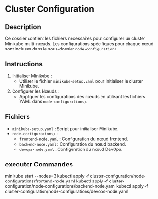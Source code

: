 # Cluster Configuration

## Description
Ce dossier contient les fichiers nécessaires pour configurer un cluster Minikube multi-nœuds. Les configurations spécifiques pour chaque nœud sont incluses dans le sous-dossier `node-configurations`.

## Instructions
1. Initialiser Minikube  :
    - Utiliser le fichier `minikube-setup.yaml` pour initialiser le cluster Minikube.
2. Configurer les Nœuds :
    - Appliquer les configurations des nœuds en utilisant les fichiers YAML dans `node-configurations/`.

## Fichiers
- `minikube-setup.yaml` : Script pour initialiser Minikube.
- `node-configurations/` :
    - `frontend-node.yaml` : Configuration du nœud frontend.
    - `backend-node.yaml` : Configuration du nœud backend.
    - `devops-node.yaml` : Configuration du nœud DevOps.

##  executer Commandes
minikube start --nodes=3 
kubectl apply -f cluster-configuration/node-configurations/frontend-node.yaml
kubectl apply -f cluster-configuration/node-configurations/backend-node.yaml
kubectl apply -f cluster-configuration/node-configurations/devops-node.yaml
